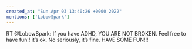 ```yaml
---
created_at: "Sun Apr 03 13:40:26 +0000 2022"
mentions: ['LobowSpark']
---
```


RT @LobowSpark: If you have ADHD, YOU ARE NOT BROKEN.  Feel free to have fun!! it’s ok.  No seriously, it’s fine. HAVE SOME FUN!!!